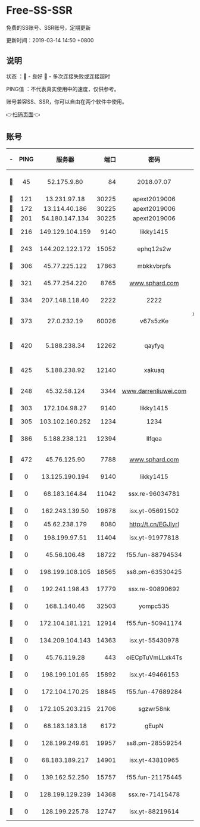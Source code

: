 # Free-SS-SSR

免费的SS账号、SSR账号，定期更新

更新时间：2019-03-14 14:50 +0800

## 说明

状态     ：🙂 - 良好 🙁 - 多次连接失败或连接超时

PING值   ：不代表真实使用中的速度，仅供参考。

账号兼容SS、SSR，你可以自由在两个软件中使用。

👉[扫码页面](https://liesauer.github.io/Free-SS-SSR/)👈

## 账号

|-|PING|服务器|端口|密码|加密方式|区域|
|:----:|:----:|:-----:|-----:|:----:|:----:|:----:|
|🙂|45|52.175.9.80|84|2018.07.07|chacha20-ietf-poly1305|HK|
|🙂|121|13.231.97.18|30225|apext2019006|chacha20|JP|
|🙂|172|13.114.40.186|30225|apext2019006|chacha20|JP|
|🙂|201|54.180.147.134|30225|apext2019006|chacha20|KR|
|🙂|216|149.129.104.159|9140|likky1415|aes-256-cfb|HK|
|🙂|243|144.202.122.172|15052|ephq12s2w|aes-256-cfb|US|
|🙂|306|45.77.225.122|17863|mbkkvbrpfs|aes-256-cfb|GB|
|🙂|321|45.77.254.220|8765|www.sphard.com|aes-256-cfb|SG|
|🙂|334|207.148.118.40|2222|2222|aes-256-cfb|SG|
|🙂|373|27.0.232.19|60026|v67s5zKe|xchacha20-ietf-poly1305|HK|
|🙂|420|5.188.238.34|12262|qayfyq|chacha20-ietf-poly1305|BR|
|🙂|425|5.188.238.92|12140|xakuaq|chacha20-ietf-poly1305|BR|
|🙂|248|45.32.58.124|3344|www.darrenliuwei.com|aes-256-cfb|JP|
|🙂|303|172.104.98.27|9140|likky1415|aes-256-cfb|JP|
|🙂|305|103.102.160.252|1234|1234|rc4-md5|JP|
|🙂|386|5.188.238.121|12394|llfqea|chacha20-ietf-poly1305|BR|
|🙂|472|45.76.125.90|7788|www.sphard.com|aes-256-cfb|AU|
|🙁|0|13.125.190.194|9140|likky1415|aes-256-cfb|KR|
|🙁|0|68.183.164.84|11042|ssx.re-96034781|aes-256-cfb|US|
|🙁|0|162.243.139.50|19678|isx.yt-05691502|aes-256-cfb|US|
|🙁|0|45.62.238.179|8080|http://t.cn/EGJIyrl|rc4-md5|CA|
|🙁|0|198.199.97.51|11404|isx.yt-91977818|aes-256-cfb|US|
|🙁|0|45.56.106.48|18722|f55.fun-88794534|aes-256-cfb|US|
|🙁|0|198.199.108.105|18565|ss8.pm-63530425|aes-256-cfb|US|
|🙁|0|192.241.198.43|17779|ssx.re-90890692|aes-256-cfb|US|
|🙁|0|168.1.140.46|32503|yompc535|aes-256-cfb|AU|
|🙁|0|172.104.181.121|12914|f55.fun-50941174|aes-256-cfb|SG|
|🙁|0|134.209.104.143|14363|isx.yt-55430978|aes-256-cfb|SG|
|🙁|0|45.76.119.28|443|oiECpTuVmLLxk4Ts|aes-256-cfb|AU|
|🙁|0|198.199.101.65|15892|isx.yt-49466153|aes-256-cfb|US|
|🙁|0|172.104.170.25|18845|f55.fun-47689284|aes-256-cfb|SG|
|🙁|0|172.105.203.215|21706|sgzwr58nk|aes-256-cfb|JP|
|🙁|0|68.183.183.18|6172|gEupN|aes-256-cfb|SG|
|🙁|0|128.199.249.61|19957|ss8.pm-28559254|aes-256-cfb|SG|
|🙁|0|68.183.189.217|14901|isx.yt-43810965|aes-256-cfb|SG|
|🙁|0|139.162.52.250|15757|f55.fun-21175445|aes-256-cfb|SG|
|🙁|0|128.199.129.239|14368|ssx.re-71415478|aes-256-cfb|SG|
|🙁|0|128.199.225.78|12747|isx.yt-88219614|aes-256-cfb|SG|
